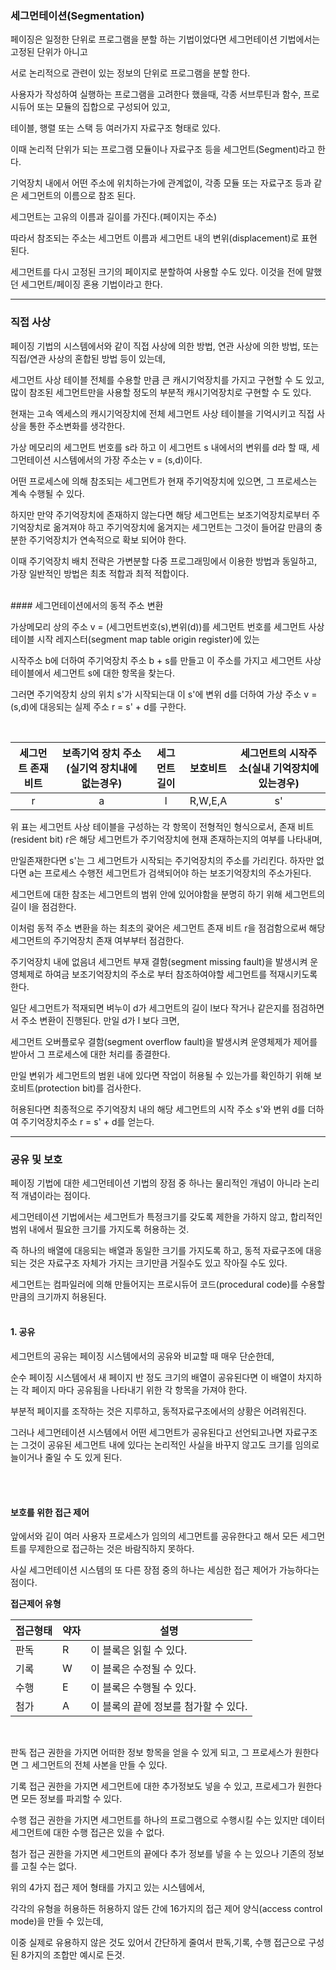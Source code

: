 ### 세그먼테이션(Segmentation)

페이징은 일정한 단위로 프로그램을 분할 하는 기법이었다면 세그먼테이션 기법에서는 고정된 단위가 아니고

서로 논리적으로 관련이 있는 정보의 단위로 프로그램을 분할 한다.

사용자가 작성하여 실행하는 프로그램을 고려한다 했을때, 각종 서브루틴과 함수, 프로시듀어 또는 모듈의 집합으로 구성되어 있고,

테이블, 행렬 또는 스택 등 여러가지 자료구조 형태로 있다.

이때 논리적 단위가 되는 프로그램 모듈이나 자료구조 등을 세그먼트(Segment)라고 한다.

기억장치 내에서 어떤 주소에 위치하는가에 관계없이, 각종 모듈 또는 자료구조 등과 같은 세그먼트의 이름으로 참조 된다.

세그먼트는 고유의 이름과 길이를 가진다.(페이지는 주소)

따라서 참조되는 주소는 세그먼트 이름과 세그먼트 내의 변위(displacement)로 표현 된다.

세그먼트를 다시 고정된 크기의 페이지로 분할하여 사용할 수도 있다. 이것을 전에 말했던 세그먼트/페이징 혼용 기법이라고 한다.

------------------------------------------------------------

### 직접 사상

페이징 기법의 시스템에서와 같이 직접 사상에 의한 방법, 연관 사상에 의한 방법, 또는 직접/연관 사상의 혼합된 방법 등이 있는데,

세그먼트 사상 테이블 전체를 수용할 만큼 큰 캐시기억장치를 가지고 구현할 수 도 있고, 많이 참조된 세그먼트만을 사용할 정도의 부분적 캐시기억장치로 구현할 수 도 있다.

현재는 고속 엑세스의 캐시기억장치에 전체 세그먼트 사상 테이블을 기억시키고 직접 사상을 통한 주소변화를 생각한다.

가상 메모리의 세그먼트 번호를 s라 하고 이 세그먼트 s 내에서의 변위를 d라 할 때, 세그먼테이션 시스템에서의 가장 주소는 v = (s,d)이다.

어떤 프로세스에 의해 참조되는 세그먼트가 현재 주기억장치에 있으면, 그 프로세스는 계속 수행될 수 있다. 

하지만 만약 주기억장치에 존재하지 않는다면 해당 세그먼트는 보조기억장치로부터 주기억장치로 옮겨져야 하고 주기억장치에 옮겨지는 세그먼트는 그것이 들어갈 만큼의 충분한 주기억장치가 연속적으로 확보 되어야 한다.

이때 주기억장치 배치 전략은 가변분할 다중 프로그래밍에서 이용한 방법과 동일하고, 가장 일반적인 방법은 최초 적합과 최적 적합이다.

<br>
#### 세그먼테이션에서의 동적 주소 변환 

가상메모리 상의 주소 v = (세그먼트번호(s),변위(d))를 세그먼트 번호를 세그먼트 사상 테이블 시작 레지스터(segment map table origin register)에 있는

시작주소 b에 더하여 주기억장치 주소 b + s를 만들고 이 주소를 가지고 세그먼트 사상 테이블에서 세그먼트 s에 대한 항목을 찾는다.

그러면 주기억장치 상의 위치 s'가 시작되는대 이 s'에 변위 d를 더하여 가상 주소 v = (s,d)에 대응되는 실제 주소 r = s' + d를 구한다.

<br>

|세그먼트 존재 비트|보족기억 장치 주소(실기억 장치내에 없는경우)|세그먼트 길이|보호비트|세그먼트의 시작주소(실내 기억장치에 있는경우)|
|:-----:|:----:|:-----:|:-------:|:------:|
|r|a|l|R,W,E,A|s'|

위 표는 세그먼트 사상 테이블을 구성하는 각 항목이 전형적인 형식으로서, 존재 비트(resident bit) r은 해당 세그먼트가 주기억장치에 현재 존재하는지의 여부를 나타내며,

만일존재한다면 s'는 그 세그먼트가 시작되는 주기억장치의 주소를 가리킨다. 하자만 없다면 a는 프로세스 수행전 세그먼트가 검색되어야 하는 보조기억장치의 주소가된다.

세그먼트에 대한 참조는 세그먼트의 범위 안에 있어야함을 분명히 하기 위해 세그먼트의 길이 l을 점검한다.

이처럼 동적 주소 변환을 하는 최초의 괒어은 세그먼트 존재 비트 r을 점검함으로써 해당 세그먼트의 주기억장치 존재 여부부터 점검한다.

주기억장치 내에 없음녀 세그먼트 부재 결함(segment missing fault)을 발생시켜 운영체제로 하여금 보조기억장치의 주소로 부터 참조하여야할 세그먼트를 적재시키도록한다.

일단 세그먼트가 적재되면 벼누이 d가 세그먼트의 길이 l보다 작거나 같은지를 점검하면서 주소 변환이 진행된다. 만일 d가 l 보다 크면,

세그먼트 오버플로우 결함(segment overflow fault)을 발생시켜 운영체제가 제어를 받아서 그 프로세스에 대한 처리를 종결한다.

만일 변위가 세그먼트의 범윈 내에 있다면 작업이 허용될 수 있는가를 확인하기 위해 보호비트(protection bit)를 검사한다.

허용된다면 최종적으로 주기억장치 내의 해당 세그먼트의 시작 주소 s'와 변위 d를 더하여 주기억장치주소 r = s' + d를 얻는다.

------------------------------------------------------------


### 공유 및 보호

페이징 기법에 대한 세그먼테이션 기법의 장점 중 하나는 물리적인 개념이 아니라 논리적 개념이라는 점이다.

세그먼테이션 기법에서는 세그먼트가 특정크기를 갖도록 제한을 가하지 않고, 합리적인 범위 내에서 필요한 크기를 가지도록 허용하는 것.

즉 하나의 배열에 대응되는 배열과 동일한 크기를 가지도록 하고, 동적 자료구조에 대응되는 것은 자료구조 자체가 가지는 크기만큼 거질수도 있고 작아질 수도 있다.

세그먼트는 컴파일러에 의해 만들어지는 프로시듀어 코드(procedural code)를 수용할 만큼의 크기까지 허용된다.
<br><br>
#### 1. 공유 

세그먼트의 공유는 페이징 시스템에서의 공유와 비교할 때 매우 단순한데,

순수 페이징 시스템에서 새 페이지 반 정도 크기의 배열이 공유된다면 이 배열이 차지하는 각 페이지 마다 공유됨을 나타내기 위한 각 항목을 가져야 한다.

부분적 페이지를 조작하는 것은 지루하고, 동적자료구조에서의 상황은 어려워진다.

그러나 세그먼테이션 시스템에서 어떤 세그먼트가 공유된다고 선언되고나면 자료구조는 그것이 공유된 세그먼트 내에 있다는 논리적인 사실을 바꾸지 않고도 
크기를 임의로 늘이거나 줄일 수 도 있게 된다.

<br><br>
#### 보호를 위한 접근 제어

앞에서와 깉이 여러 사용자 프로세스가 임의의 세그먼트를 공유한다고 해서 모든 세그먼트를 무제한으로 접근하는 것은 바람직하지 못하다.

사실 세그먼테이션 시스템의 또 다른 장점 중의 하나는 세심한 접근 제어가 가능하다는 점이다.


**접근제어 유형** 

|접근형태|약자|설명|
|----|----|-------|
|판독|R|이 블록은 읽힐 수 있다.|
|기록|W|이 블록은 수정될 수 있다.|
|수행|E|이 블록은 수행될 수 있다.|
|첨가|A|이 블록의 끝에 정보를 첨가할 수 있다.|

<br>

판독 접근 권한을 가지면 어떠한 정보 항목을 얻을 수 있게 되고, 그 프로세스가 원한다면 그 세그먼트의 전체 사본을 만들 수 있다.

기록 접근 권한을 가지면 세그먼트에 대한 추가정보도 넣을 수 있고, 프로세그가 원한다면 모든 정보를 파괴할 수 있다.

수행 접근 권한을 가지면 세그먼트를 하나의 프로그램으로 수행시킬 수는 있지만 데이터 세그먼트에 대한 수행 접근은 있을 수 없다.

첨가 접근 권한을 가지면 세그먼트의 끝에다 추가 정보를 넣을 수 는 있으나 기존의 정보를 고칠 수는 없다.

위의 4가지 접근 제어 형태를 가지고 있는 시스템에서,

각각의 유형을 허용하든 허용하지 않든 간에 16가지의 접근 제어 양식(access control mode)을 만들 수 있는데,

이중 실제로 유용하지 않은 것도 있어서 간단하게 줄여서 판독,기록, 수행 접근으로 구성된 8가지의 조합만 예시로 든것.
